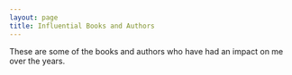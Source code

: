 ```yaml
---
layout: page
title: Influential Books and Authors
---
```


These are some of the books and authors who have had an impact on me over the years.

